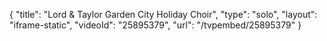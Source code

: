 {
    "title": "Lord & Taylor Garden City Holiday Choir",
    "type": "solo",
    "layout": "iframe-static",
    "videoId": "25895379",
    "url": "\/tvpembed\/25895379"
}